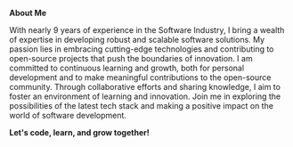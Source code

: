 **About Me**

With nearly 9 years of experience in the Software Industry, I bring a wealth of expertise in developing robust and scalable software solutions. My passion lies in embracing cutting-edge technologies and contributing to open-source projects that push the boundaries of innovation. I am committed to continuous learning and growth, both for personal development and to make meaningful contributions to the open-source community. Through collaborative efforts and sharing knowledge, I aim to foster an environment of learning and innovation. Join me in exploring the possibilities of the latest tech stack and making a positive impact on the world of software development.

**Let's code, learn, and grow together!**
